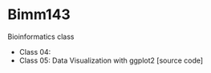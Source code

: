 # Bimm143
Bioinformatics class

- Class 04: 
- Class 05: Data Visualization with ggplot2 [source code]
